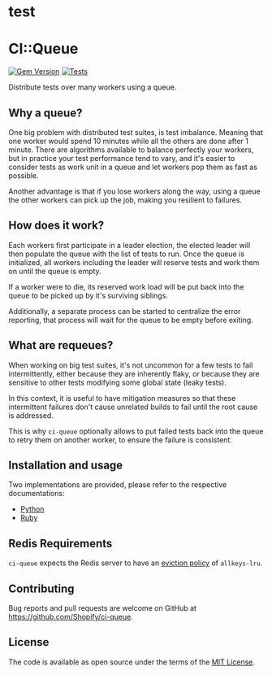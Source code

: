 # test
# CI::Queue

[![Gem Version](https://badge.fury.io/rb/ci-queue.svg)](https://rubygems.org/gems/ci-queue)
[![Tests](https://github.com/Shopify/ci-queue/workflows/Tests/badge.svg?branch=master)](https://github.com/Shopify/ci-queue/actions?query=workflow%3ATests)

Distribute tests over many workers using a queue.

## Why a queue?

One big problem with distributed test suites, is test imbalance. Meaning that one worker would spend 10 minutes while all the others are done after 1 minute.
There are algorithms available to balance perfectly your workers, but in practice your test performance tend to vary, and it's easier to consider tests as work unit in a queue and let workers pop them as fast as possible.

Another advantage is that if you lose workers along the way, using a queue the other workers can pick up the job, making you resilient to failures.

## How does it work?

Each workers first participate in a leader election, the elected leader will then populate the queue with the list of tests to run.
Once the queue is initialized, all workers including the leader will reserve tests and work them on until the queue is empty.

If a worker were to die, its reserved work load will be put back into the queue to be picked up by it's surviving siblings.

Additionally, a separate process can be started to centralize the error reporting, that process will wait for the queue to be empty before exiting.

## What are requeues?

When working on big test suites, it's not uncommon for a few tests to fail intermittently, either because they are inherently flaky,
or because they are sensitive to other tests modifying some global state (leaky tests).

In this context, it is useful to have mitigation measures so that these intermittent failures don't cause unrelated builds to fail until the root cause is addressed.

This is why `ci-queue` optionally allows to put failed tests back into the queue to retry them on another worker, to ensure the failure is consistent.

## Installation and usage

Two implementations are provided, please refer to the respective documentations:

  - [Python](python/)
  - [Ruby](ruby/)

## Redis Requirements

`ci-queue` expects the Redis server to have an [eviction policy](https://redis.io/docs/manual/eviction/#eviction-policies) of `allkeys-lru`.

## Contributing

Bug reports and pull requests are welcome on GitHub at https://github.com/Shopify/ci-queue.

## License

The code is available as open source under the terms of the [MIT License](http://opensource.org/licenses/MIT).
